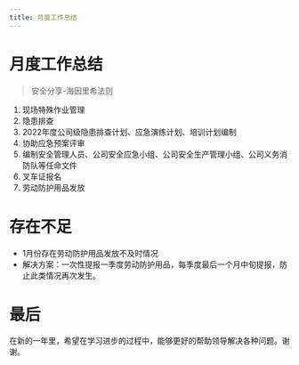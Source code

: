 ```yaml
---
title: 月度工作总结
---
```


# 月度工作总结
> 安全分享-海因里希法则
1. 现场特殊作业管理
2. 隐患排查
3. 2022年度公司级隐患排查计划、应急演练计划、培训计划编制
4. 协助应急预案评审
5.  编制安全管理人员、公司安全应急小组、公司安全生产管理小组、公司义务消防队等任命文件
6. 叉车证报名
7. 劳动防护用品发放
# 存在不足
- 1月份存在劳动防护用品发放不及时情况
- 解决方案：一次性提报一季度劳动防护用品，每季度最后一个月中旬提报，防止此类情况再次发生。
# 最后
在新的一年里，希望在学习进步的过程中，能够更好的帮助领导解决各种问题。谢谢。